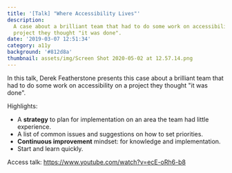```yaml
---
title: '[Talk] "Where Accessibility Lives"'
description: 
  A case about a brilliant team that had to do some work on accessibility on a
  project they thought "it was done".
date: '2019-03-07 12:51:34'
category: a11y
background: '#812d8a'
thumbnail: assets/img/Screen Shot 2020-05-02 at 12.57.14.png
---
```

In this talk, Derek Featherstone presents this case about a brilliant team that had to do some work on accessibility on a project they thought "it was done".

Highlights:

* A **strategy** to plan for implementation on an area the team had little experience.
* A list of common issues and suggestions on how to set priorities.
* **Continuous improvement** mindset: for knowledge and implementation.
* Start and learn quickly.

Access talk: <https://www.youtube.com/watch?v=ecE-oRh6-b8>
